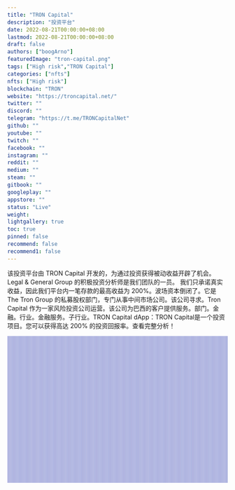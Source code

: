 ```yaml
---
title: "TRON Capital"
description: "投资平台"
date: 2022-08-21T00:00:00+08:00
lastmod: 2022-08-21T00:00:00+08:00
draft: false
authors: ["boogArno"]
featuredImage: "tron-capital.png"
tags: ["High risk","TRON Capital"]
categories: ["nfts"]
nfts: ["High risk"]
blockchain: "TRON"
website: "https://troncapital.net/"
twitter: ""
discord: ""
telegram: "https://t.me/TRONCapitalNet"
github: ""
youtube: ""
twitch: ""
facebook: ""
instagram: ""
reddit: ""
medium: ""
steam: ""
gitbook: ""
googleplay: ""
appstore: ""
status: "Live"
weight: 
lightgallery: true
toc: true
pinned: false
recommend: false
recommend1: false
---
```

该投资平台由 TRON Capital 开发的，为通过投资获得被动收益开辟了机会。
Legal & General Group 的积极投资分析师是我们团队的一员。
我们只承诺真实收益，因此我们平台内一笔存款的最高收益为 200%。波场资本倒闭了。它是 The Tron Group 的私募股权部门，专门从事中间市场公司。该公司寻求。Tron Capital 作为一家风险投资公司运营。该公司为巴西的客户提供服务。部门。金融。行业。金融服务。子行业。TRON Capital dApp：TRON Capital是一个投资项目。您可以获得高达 200% 的投资回报率。查看完整分析！

![troncapital-dapp-defi-tron-image1_b942d0615ff02863e56ed65a546f759c](troncapital-dapp-defi-tron-image1_b942d0615ff02863e56ed65a546f759c.png)

